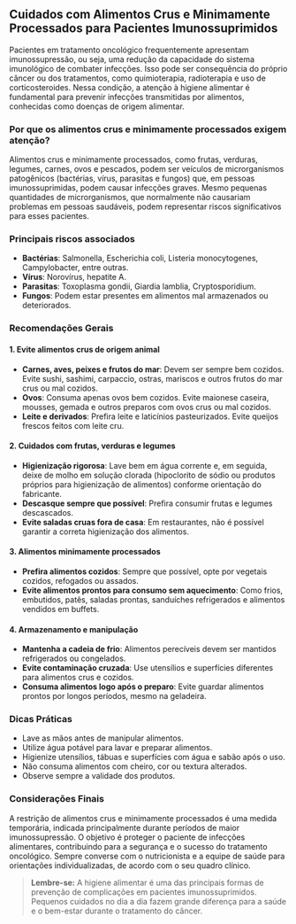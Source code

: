 ## Cuidados com Alimentos Crus e Minimamente Processados para Pacientes Imunossuprimidos

Pacientes em tratamento oncológico frequentemente apresentam imunossupressão, ou seja, uma redução da capacidade do sistema imunológico de combater infecções. Isso pode ser consequência do próprio câncer ou dos tratamentos, como quimioterapia, radioterapia e uso de corticosteroides. Nessa condição, a atenção à higiene alimentar é fundamental para prevenir infecções transmitidas por alimentos, conhecidas como doenças de origem alimentar.

### Por que os alimentos crus e minimamente processados exigem atenção?

Alimentos crus e minimamente processados, como frutas, verduras, legumes, carnes, ovos e pescados, podem ser veículos de microrganismos patogênicos (bactérias, vírus, parasitas e fungos) que, em pessoas imunossuprimidas, podem causar infecções graves. Mesmo pequenas quantidades de microrganismos, que normalmente não causariam problemas em pessoas saudáveis, podem representar riscos significativos para esses pacientes.

### Principais riscos associados

- **Bactérias**: Salmonella, Escherichia coli, Listeria monocytogenes, Campylobacter, entre outras.
- **Vírus**: Norovírus, hepatite A.
- **Parasitas**: Toxoplasma gondii, Giardia lamblia, Cryptosporidium.
- **Fungos**: Podem estar presentes em alimentos mal armazenados ou deteriorados.

### Recomendações Gerais

#### 1. **Evite alimentos crus de origem animal**
- **Carnes, aves, peixes e frutos do mar**: Devem ser sempre bem cozidos. Evite sushi, sashimi, carpaccio, ostras, mariscos e outros frutos do mar crus ou mal cozidos.
- **Ovos**: Consuma apenas ovos bem cozidos. Evite maionese caseira, mousses, gemada e outros preparos com ovos crus ou mal cozidos.
- **Leite e derivados**: Prefira leite e laticínios pasteurizados. Evite queijos frescos feitos com leite cru.

#### 2. **Cuidados com frutas, verduras e legumes**
- **Higienização rigorosa**: Lave bem em água corrente e, em seguida, deixe de molho em solução clorada (hipoclorito de sódio ou produtos próprios para higienização de alimentos) conforme orientação do fabricante.
- **Descasque sempre que possível**: Prefira consumir frutas e legumes descascados.
- **Evite saladas cruas fora de casa**: Em restaurantes, não é possível garantir a correta higienização dos alimentos.

#### 3. **Alimentos minimamente processados**
- **Prefira alimentos cozidos**: Sempre que possível, opte por vegetais cozidos, refogados ou assados.
- **Evite alimentos prontos para consumo sem aquecimento**: Como frios, embutidos, patês, saladas prontas, sanduíches refrigerados e alimentos vendidos em buffets.

#### 4. **Armazenamento e manipulação**
- **Mantenha a cadeia de frio**: Alimentos perecíveis devem ser mantidos refrigerados ou congelados.
- **Evite contaminação cruzada**: Use utensílios e superfícies diferentes para alimentos crus e cozidos.
- **Consuma alimentos logo após o preparo**: Evite guardar alimentos prontos por longos períodos, mesmo na geladeira.

### Dicas Práticas

- Lave as mãos antes de manipular alimentos.
- Utilize água potável para lavar e preparar alimentos.
- Higienize utensílios, tábuas e superfícies com água e sabão após o uso.
- Não consuma alimentos com cheiro, cor ou textura alterados.
- Observe sempre a validade dos produtos.

### Considerações Finais

A restrição de alimentos crus e minimamente processados é uma medida temporária, indicada principalmente durante períodos de maior imunossupressão. O objetivo é proteger o paciente de infecções alimentares, contribuindo para a segurança e o sucesso do tratamento oncológico. Sempre converse com o nutricionista e a equipe de saúde para orientações individualizadas, de acordo com o seu quadro clínico.

> **Lembre-se:** A higiene alimentar é uma das principais formas de prevenção de complicações em pacientes imunossuprimidos. Pequenos cuidados no dia a dia fazem grande diferença para a saúde e o bem-estar durante o tratamento do câncer.